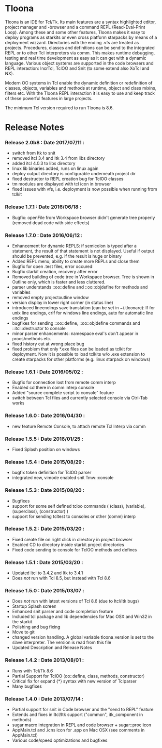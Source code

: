 # Tloona

Tloona is an IDE for Tcl/Tk. Its main features are a syntax highlighted editor, 
project manager and -browser and a command REPL (Read-Eval-Print Loop). Among 
these and some other features, Tloona makes it easy to deploy programs as starkits
or even cross platform starpacks by means of a deployment wizzard. Directories 
with the ending .vfs are treated as projects. Procedures, classes and definitions
can be send to the integrated REPL or to other Tcl interpreters via comm. This
makes runtime debugging, testing and real time development as easy as it can get 
with a dynamic language. Various object systems are supported in the code browsers
and REPL interaction: IncrTcl, TclOO and Snit (to some extend also XoTcl and NX).

Modern OO systems in Tcl enable the dynamic definition or redefinition of classes, 
objects, variables and methods at runtime, object and class mixins, filters etc. 
With the Tloona REPL interaction it is easy to use and keep track of these powerful 
features in large projects.

The minimum Tcl version required to run Tloona is 8.6.

# Release Notes

### Release 2.0b8 : Date 2017/07/11 :
  * switch from Itk to snit
  * removed Itcl 3.4 and Itk 3.4 from libs directory
  * added itcl 4.0.3 to libs directory
  * linux lib binaries added, runs on linux again
  * deploy output directory is configurable underneath project dir
  * fixed destructor to REPL creation bug for TclOO classes
  * tm modules are displayed with tcl icon in browser
  * fixed issues with vfs, i.e. deployment is now possible when running from tclkit

### Release 1.7.1 : Date 2016/06/18 :
  *  Bugfix: openFile from Workspace browser didn't generate tree properly
     (removed dead code with side effects)

### Release 1.7.0 : Date 2016/06/12 :
  *  Enhancement for dynamic REPLS: if semicolon is typed after a statement, the
     result of that statement is not displayed. Useful if output should be prevented,
     e.g. if the result is huge or binary
  *  Added REPL menu, ability to create more REPLs and close them
  *  Bugfix for open .test files, error occured
  *  Bugfix starkit creation, recovery after error
  *  Removed building of code tree in Workspace browser. Tree is shown in Outline only,
     which is faster and less cluttered.
  *  parser understands ::oo::define and ::oo::objdefine for methods and variables
  *  removed empty projectoutline window
  *  version display in lower right corner (in status line)
  *  introduced lineendings save translation (can be set in ~/.tloonarc): lf for unix
     line endings, crlf for windows line endings, auto for automatic line endings
  *  bugfixes for sending ::oo::define, ::oo::objdefine commands and ::itcl::destructor 
     to console
  *  minor parser enhancements: namespace eval's don't appear in procs/methods etc.
  *  fixed history cut at wrong place bug
  *  fixed problem that only *.exe files can be loaded as tclkit for deployment. Now it 
     is possible to load tclkits w/o .exe extension to create starpacks for other 
     platforms (e.g. linux starpack on windows)

### Release 1.6.1 : Date 2016/05/02 :
  *  Bugfix for connection lost from remote comm interp
  *  Enabled cd there in comm interp console
  *  Added "source complete script to console" feature
  *  switch between Tcl files and currently selected console via Ctrl-Tab works

### Release 1.6.0 : Date 2016/04/30 :
  *  new feature Remote Console, to attach remote Tcl Interp via comm

### Release 1.5.5 : Date 2016/01/25 :
  *  Fixed Splash position on windows

### Release 1.5.4 : Date 2015/08/29 :
  *  bugfix token definition for TclOO parser
  *  integrated new, vimode enabled snit Tmw::console

### Release 1.5.3 : Date 2015/08/20 :
  *  Bugfixes
  *  support for some self defined tcloo commands ( (class), (variable), (superclass), (constructor) )
  *  support for sending tcltest to consoles or other (comm) interp

### Release 1.5.2 : Date 2015/03/20 :
  *  Fixed create file on right click in directory in project browser
  *  Enabled CD to directory inside starkit project directories
  *  Fixed code sending to console for TclOO methods and defines

### Release 1.5.1 : Date 2015/03/20 :
  *  Updated Itcl to 3.4.2 and Itk to 3.4.1
  *  Does _not_ run with Tcl 8.5, but instead with Tcl 8.6

### Release 1.5.0 : Date 2015/03/07 :
  *  Does _not_ run with latest versions of Tcl 8.6 (due to Itcl/Itk bugs)
  *  Startup Splash screen
  *  Enhanced snit parser and code completion feature
  *  Included tcl package and lib dependencies for Mac OSX and Win32 in the starkit
  *  Polishing and bug fixing
  *  Move to git
  *  changed version handling. A global variable tloona_version is set
     to the slave interpreter. The version is read from this file
  *  Updated Description and Release Notes

### Release 1.4.2 : Date 2013/08/01 : 
  *  Runs with Tcl/Tk 8.6
  *  Partial Support for TclOO (oo::define, class, methods, constructor)
  *  Critical fix for expand {*} syntax with new version of Tclparser
  *  Many bugfixes

### Release 1.4.0 : Date 2013/07/14 : 
  *  Partial support for snit in Code browser and the "send to REPL" feature
  *  Extends and fixes in Itcl/Itk support ("common", itk_component in methods)
  *  sugar macro integration in REPL and code browser + sugar::proc icon
  *  AppMain.tcl and .icns icon for .app on Mac OSX (see comments in AppMain.tcl)
  *  Various code/speed optimizations and bugfixes


